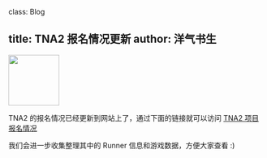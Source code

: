 class: Blog

title: TNA2 报名情况更新
author: 洋气书生
---

<img src='http://img4ye.oss-cn-hangzhou.aliyuncs.com/tna/activities/tna2-d7ecff.png' style='width: 100px;' />

TNA2 的报名情况已经更新到网站上了，通过下面的链接就可以访问
[TNA2 项目报名情况](/Activity/tna2.html#entry-form)

我们会进一步收集整理其中的 Runner 信息和游戏数据，方便大家查看 :)